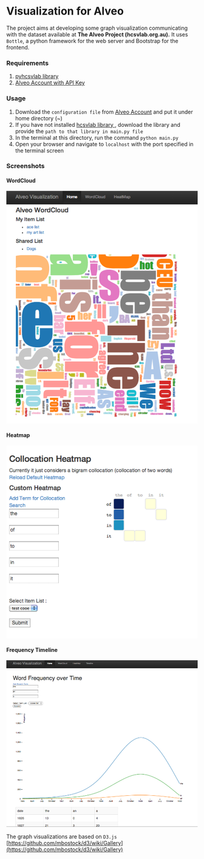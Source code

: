 Visualization for Alveo 
========================
The project aims at developing some graph visualization communicating with the dataset available at **The Alveo Project (hcsvlab.org.au).**
It uses ``Bottle``, a python framework for the web server and Bootstrap for the frontend.

### Requirements
1. [pyhcsvlab library](https://github.com/Alveo/pyhcsvlab)
2. [Alveo Account with API Key](http://hcsvlab.org.au)

### Usage

1. Download the ``configuration file`` from [Alveo Account](http://hcsvlab.org.au) and put it under home directory (~)
2. If you have not installed [hcsvlab library ](https://github.com/Alveo/pyhcsvlab), download the library and provide the ``path to that library in main.py file``
3. In the terminal at this directory, run the command ``python main.py``
4. Open your browser and navigate to ``localhost`` with the port specified in the terminal screen


### Screenshots
#### WordCloud
![](/static/images/wordcloud.png)


#### Heatmap
![](/static/images/heatmap.png)


#### Frequency Timeline
![](/static/images/frequency_timeline.png)

The graph visualizations are based on ``D3.js`` [https://github.com/mbostock/d3/wiki/Gallery](https://github.com/mbostock/d3/wiki/Gallery)